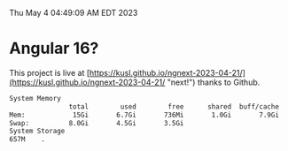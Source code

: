 Thu May  4 04:49:09 AM EDT 2023

# Angular 16?


This project is live at [https://kusl.github.io/ngnext-2023-04-21/](https://kusl.github.io/ngnext-2023-04-21/ "next!") thanks to Github.

```bash
System Memory
               total        used        free      shared  buff/cache   available
Mem:            15Gi       6.7Gi       736Mi       1.0Gi       7.9Gi       7.3Gi
Swap:          8.0Gi       4.5Gi       3.5Gi
System Storage
657M	.
```
